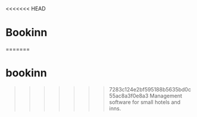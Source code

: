 <<<<<<< HEAD
# Bookinn
=======
# bookinn
>>>>>>> 7283c124e2bf595188b5635bd0c55ac8a3f0e8a3
Management software for small hotels and inns.
